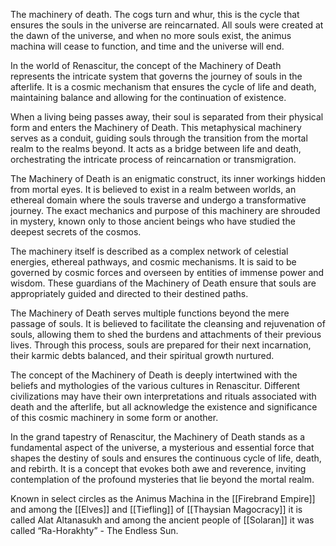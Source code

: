 The machinery of death. The cogs turn and whur, this is the cycle that ensures the souls in the universe are reincarnated. All souls were created at the dawn of the universe, and when no more souls exist, the animus machina will cease to function, and time and the universe will end. 

In the world of Renascitur, the concept of the Machinery of Death represents the intricate system that governs the journey of souls in the afterlife. It is a cosmic mechanism that ensures the cycle of life and death, maintaining balance and allowing for the continuation of existence.

When a living being passes away, their soul is separated from their physical form and enters the Machinery of Death. This metaphysical machinery serves as a conduit, guiding souls through the transition from the mortal realm to the realms beyond. It acts as a bridge between life and death, orchestrating the intricate process of reincarnation or transmigration.

The Machinery of Death is an enigmatic construct, its inner workings hidden from mortal eyes. It is believed to exist in a realm between worlds, an ethereal domain where the souls traverse and undergo a transformative journey. The exact mechanics and purpose of this machinery are shrouded in mystery, known only to those ancient beings who have studied the deepest secrets of the cosmos.

The machinery itself is described as a complex network of celestial energies, ethereal pathways, and cosmic mechanisms. It is said to be governed by cosmic forces and overseen by entities of immense power and wisdom. These guardians of the Machinery of Death ensure that souls are appropriately guided and directed to their destined paths.

The Machinery of Death serves multiple functions beyond the mere passage of souls. It is believed to facilitate the cleansing and rejuvenation of souls, allowing them to shed the burdens and attachments of their previous lives. Through this process, souls are prepared for their next incarnation, their karmic debts balanced, and their spiritual growth nurtured.

The concept of the Machinery of Death is deeply intertwined with the beliefs and mythologies of the various cultures in Renascitur. Different civilizations may have their own interpretations and rituals associated with death and the afterlife, but all acknowledge the existence and significance of this cosmic machinery in some form or another.

In the grand tapestry of Renascitur, the Machinery of Death stands as a fundamental aspect of the universe, a mysterious and essential force that shapes the destiny of souls and ensures the continuous cycle of life, death, and rebirth. It is a concept that evokes both awe and reverence, inviting contemplation of the profound mysteries that lie beyond the mortal realm.

Known in select circles as the Animus Machina in the [[Firebrand Empire]] and among the [[Elves]] and [[Tiefling]] of [[Thaysian Magocracy]] it is called Alat Altanasukh and among the ancient people of [[Solaran]] it was called “Ra-Horakhty” - The Endless Sun.